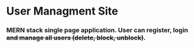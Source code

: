 ﻿# User Managment Site
### MERN stack single page application. User can register, login ~~and manage all users (delete, block, unblock)~~.
